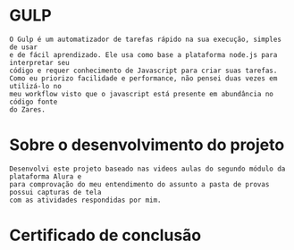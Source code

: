 ﻿# GULP
	O Gulp é um automatizador de tarefas rápido na sua execução, simples de usar 
	e de fácil aprendizado. Ele usa como base a plataforma node.js para interpretar seu 
	código e requer conhecimento de Javascript para criar suas tarefas.
	Como eu priorizo facilidade e performance, não pensei duas vezes em utilizá-lo no 
	meu workflow visto que o javascript está presente em abundância no código fonte
	do Zares.

# Sobre o desenvolvimento do projeto
	Desenvolvi este projeto baseado nas videos aulas do segundo módulo da plataforma Alura e 
	para comprovação do meu entendimento do assunto a pasta de provas possui capturas de tela 
	com as atividades respondidas por mim.

# Certificado de conclusão
 